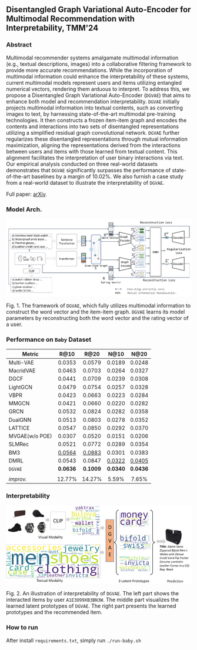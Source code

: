 ## Disentangled Graph Variational Auto-Encoder for Multimodal Recommendation with Interpretability, TMM'24

### Abstract
Multimodal recommender systems amalgamate multimodal information (e.g., textual descriptions, images) into a collaborative filtering framework to provide more accurate recommendations. While the incorporation of multimodal information could enhance the interpretability of these systems, current multimodal models represent users and items utilizing entangled numerical vectors, rendering them arduous to interpret.
To address this, we propose a Disentangled Graph Variational Auto-Encoder (`DGVAE`) that aims to enhance both model and recommendation interpretability. `DGVAE` initially projects multimodal information into textual contents, such as converting images to text, by harnessing state-of-the-art multimodal pre-training technologies. It then constructs a frozen item-item graph and encodes the contents and interactions into two sets of disentangled representations utilizing a simplified residual graph convolutional network. `DGVAE` further regularizes these disentangled representations through mutual information maximization, aligning the representations derived from the interactions between users and items with those learned from textual content.
This alignment facilitates the interpretation of user binary interactions via text. Our empirical analysis conducted on three real-world datasets demonstrates that `DGVAE` significantly surpasses the performance of state-of-the-art baselines by a margin of 10.02%.
We also furnish a case study from a real-world dataset to illustrate the interpretability of `DGVAE`.   

Full paper: [arXiv](https://arxiv.org/abs/2402.16110).

### Model Arch.

<p>
<img src="./img/DGVAE.png" width="800">
</p>

Fig. 1. The framework of `DGVAE`, which fully utilizes multimodal information to construct the word vector and the item-item graph. `DGVAE` learns its model parameters by reconstructing both the word vector and the rating vector of a user.


### Performance on `Baby` Dataset

| **Metric**                     |     **R@10**      |     **R@20**      |     **N@10**      |      **N@20**      | 
|--------------------------------|:-----------------:|:-----------------:|:-----------------:|:------------------:|
| Multi-VAE                      |      0.0353       |      0.0579       |      0.0189       |       0.0248       |   
| MacridVAE                      |      0.0463       |      0.0703       |      0.0264       |       0.0327       |     
| DGCF                           |      0.0441       |      0.0709       |      0.0239       |       0.0308       |      
| LightGCN                       |      0.0479       |      0.0754       |      0.0257       |       0.0328       |      
| VBPR                           |      0.0423       |      0.0663       |      0.0223       |       0.0284       |      
| MMGCN                          |      0.0421       |      0.0660       |      0.0220       |       0.0282       |      
| GRCN                           |      0.0532       |      0.0824       |      0.0282       |       0.0358       |      
| DualGNN                        |      0.0513       |      0.0803       |      0.0278       |       0.0352       |      
| LATTICE                        |      0.0547       |      0.0850       |      0.0292       |       0.0370       |       
| MVGAE(w/o POE)                 |      0.0307       |      0.0520       |      0.0151       |       0.0206       |   
| SLMRec                         |      0.0521       |      0.0772       |      0.0289       |       0.0354       |     
| BM3                            | <ins>0.0564</ins> | <ins>0.0883</ins> |      0.0301       |       0.0383       |      
| DMRL                           |      0.0543       |      0.0847       | <ins>0.0322</ins> |  <ins>0.0405</ins> | 
| `DGVAE`                        |    **0.0636**     |    **0.1009**     |    **0.0340**     |     **0.0436**     |  
| | | | |
| _improv._                      |      12.77%       |      14.27%       |       5.59%       |       7.65%        |      

### Interpretability

<p>
<img src="./img/inter.png" width="800">
</p>

Fig. 2. An illustration of interpretability of `DGVAE`. The left part shows the interacted items by user `A1E3O99XB3BN3W`. The middle part visualizes the learned latent prototypes of `DGVAE`. The right part presents the learned prototypes and the recommended item.

### How to run
After install `requirements.txt`, simply run `./run-baby.sh`

